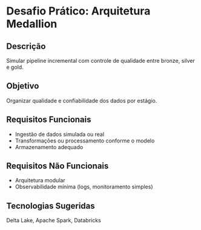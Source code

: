 # Desafio Prático: Arquitetura Medallion

## Descrição
Simular pipeline incremental com controle de qualidade entre bronze, silver e gold.

## Objetivo
Organizar qualidade e confiabilidade dos dados por estágio.

## Requisitos Funcionais
- Ingestão de dados simulada ou real
- Transformações ou processamento conforme o modelo
- Armazenamento adequado

## Requisitos Não Funcionais
- Arquitetura modular
- Observabilidade mínima (logs, monitoramento simples)

## Tecnologias Sugeridas
Delta Lake, Apache Spark, Databricks
